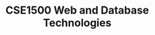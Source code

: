 ---
layout: post
title: CSE1500 Web and Database Technologies
course_name: Web and Database Technologies
topic: Web Security - Exploiting and Mitigating the OWASP Top 10
slides: wdt-security.pdf
transcript: https://github.com/chauff/cse1500-web-transcripts/blob/master/_lectures/security.md
years: 2019, 2020, 2021
guest: false
---